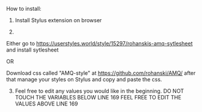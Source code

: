 How to install:

1. Install Stylus extension on browser

2.

  Either go to https://userstyles.world/style/15297/rohanskis-amq-sytlesheet and install sytlesheet 

  OR

  Download css called "AMQ-style" at https://github.com/rohanski/AMQ/ after that manage your styles on Stylus and copy and paste the css.

3. Feel free to edit any values you would like in the beginning. DO NOT TOUCH THE VARIABLES BELOW LINE 169 FEEL FREE TO EDIT THE VALUES ABOVE LINE 169
